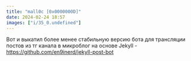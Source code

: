 ```yaml
---
title: "mall0c [0x0000000D]"
date: 2024-02-24 18:57
images: ["i/35_0.undefined"]
---
```


Вот и выкатил более менее стабильную версию бота для трансляции постов из тг канала в микроблог на основе Jekyll - <a href="https://github.com/en9inerd/jekyll-post-bot">https://github.com/en9inerd/jekyll-post-bot</a>  
